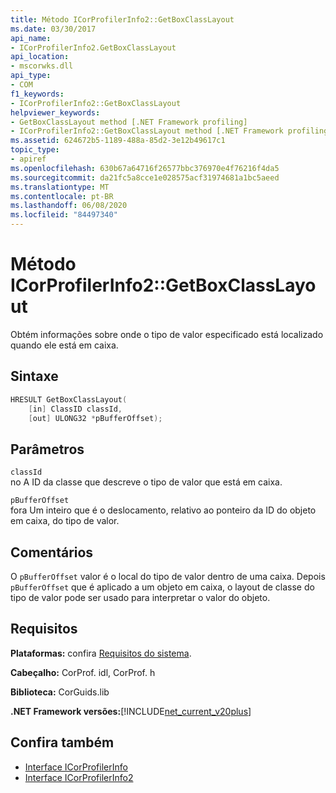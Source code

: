 ```yaml
---
title: Método ICorProfilerInfo2::GetBoxClassLayout
ms.date: 03/30/2017
api_name:
- ICorProfilerInfo2.GetBoxClassLayout
api_location:
- mscorwks.dll
api_type:
- COM
f1_keywords:
- ICorProfilerInfo2::GetBoxClassLayout
helpviewer_keywords:
- GetBoxClassLayout method [.NET Framework profiling]
- ICorProfilerInfo2::GetBoxClassLayout method [.NET Framework profiling]
ms.assetid: 624672b5-1189-488a-85d2-3e12b49617c1
topic_type:
- apiref
ms.openlocfilehash: 630b67a64716f26577bbc376970e4f76216f4da5
ms.sourcegitcommit: da21fc5a8cce1e028575acf31974681a1bc5aeed
ms.translationtype: MT
ms.contentlocale: pt-BR
ms.lasthandoff: 06/08/2020
ms.locfileid: "84497340"
---
```

# <a name="icorprofilerinfo2getboxclasslayout-method"></a>Método ICorProfilerInfo2::GetBoxClassLayout
Obtém informações sobre onde o tipo de valor especificado está localizado quando ele está em caixa.  
  
## <a name="syntax"></a>Sintaxe  
  
```cpp  
HRESULT GetBoxClassLayout(  
    [in] ClassID classId,  
    [out] ULONG32 *pBufferOffset);  
```  
  
## <a name="parameters"></a>Parâmetros  
 `classId`  
 no A ID da classe que descreve o tipo de valor que está em caixa.  
  
 `pBufferOffset`  
 fora Um inteiro que é o deslocamento, relativo ao ponteiro da ID do objeto em caixa, do tipo de valor.  
  
## <a name="remarks"></a>Comentários  
 O `pBufferOffset` valor é o local do tipo de valor dentro de uma caixa. Depois `pBufferOffset` que é aplicado a um objeto em caixa, o layout de classe do tipo de valor pode ser usado para interpretar o valor do objeto.  
  
## <a name="requirements"></a>Requisitos  
 **Plataformas:** confira [Requisitos do sistema](../../get-started/system-requirements.md).  
  
 **Cabeçalho:** CorProf. idl, CorProf. h  
  
 **Biblioteca:** CorGuids.lib  
  
 **.NET Framework versões:**[!INCLUDE[net_current_v20plus](../../../../includes/net-current-v20plus-md.md)]  
  
## <a name="see-also"></a>Confira também

- [Interface ICorProfilerInfo](icorprofilerinfo-interface.md)
- [Interface ICorProfilerInfo2](icorprofilerinfo2-interface.md)
